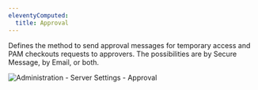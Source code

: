 ```yaml
---
eleventyComputed:
  title: Approval
---
```

Defines the method to send approval messages for temporary access and PAM checkouts requests to approvers. The possibilities are by Secure Message, by Email, or both. 

![Administration - Server Settings - Approval](https://webdevolutions.azureedge.net/docs/en/server/ServerOp8086.png)

